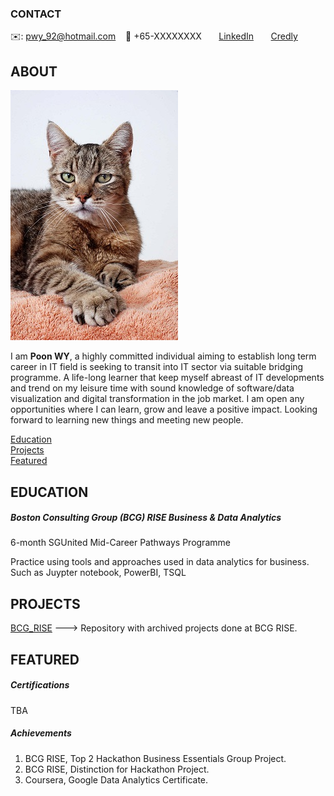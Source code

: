 <!-- CONTACT Section Starts -->
### CONTACT
<!-- Add your details -->
✉️: pwy_92@hotmail.com 
&nbsp;&nbsp; 📲 +65-XXXXXXXX
&nbsp;&nbsp;&nbsp;&nbsp;&nbsp; [LinkedIn](https://www.linkedin.com/in/poon-wy/) 
&nbsp;&nbsp;&nbsp;&nbsp;&nbsp; [Credly](https://www.credly.com/users/poon-wei-yuan) 
<!-- CONTACT Section Ends -->


<!-- ABOUT Section Starts -->
## ABOUT
<!-- Add link to your picture -->
![alt text](https://raw.githubusercontent.com/mommafish/resume/master/Picture/profile1.jpg)
<!-- Add your details -->
I am __Poon WY__, a highly committed individual aiming to establish long term career in IT field is seeking to transit into IT sector via suitable bridging programme. A life-long learner that keep myself abreast of IT developments and trend on my leisure time with sound knowledge of software/data visualization and digital transformation in the job market. I am open any opportunities where I can learn, grow and leave a positive impact. Looking forward to learning new things and meeting new people.
<!-- Add link to the sections -->
[Education](#education) <br>
[Projects](#projects) <br>
[Featured](#featured) <br> 
<!-- ABOUT Section Ends -->


<!-- EDUCATION Section Starts -->
## EDUCATION
<!-- Add your details -->
##### Boston Consulting Group (BCG) RISE Business & Data Analytics
6-month SGUnited Mid-Career Pathways Programme	

Practice using tools and approaches used in data analytics for business. Such as Juypter notebook, PowerBI, TSQL
<!-- EDUCATION Section Ends -->


<!-- PROJECTS Section Starts -->
## PROJECTS
[BCG_RISE](https://github.com/mommafish/BCG_Rise) ---> Repository with archived projects done at BCG RISE.
<!-- PROJECTS Section Ends -->


<!-- FEATURED Section Starts -->
## FEATURED
<!-- Add your details -->
##### Certifications
TBA

##### Achievements
1.  BCG RISE, Top 2 Hackathon Business Essentials Group Project.
2.  BCG RISE, Distinction for Hackathon Project. 
3.  Coursera, Google Data Analytics Certificate.
<!-- FEATURED Section Ends -->